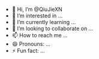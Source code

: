 - 👋 Hi, I’m @QiuJieXN
- 👀 I’m interested in ...
- 🌱 I’m currently learning ...
- 💞️ I’m looking to collaborate on ...
- 📫 How to reach me ...
- 😄 Pronouns: ...
- ⚡ Fun fact: ...

<!---
QiuJieXN/QiuJieXN is a ✨ special ✨ repository because its `README.md` (this file) appears on your GitHub profile.
You can click the Preview link to take a look at your changes.
--->
